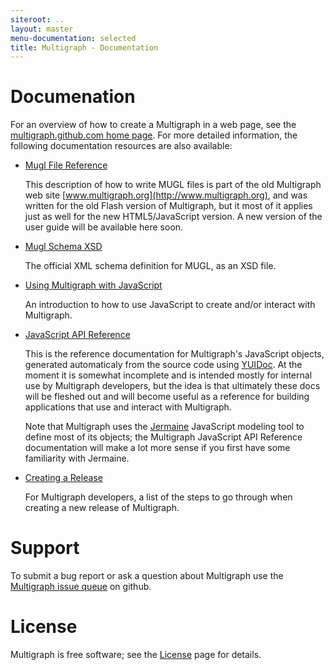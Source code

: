 ```yaml
---
siteroot: ..
layout: master
menu-documentation: selected
title: Multigraph - Documentation
---
```


Documenation
============

For an overview of how to create a Multigraph in a web page, see the
[multigraph.github.com home page](..).  For more detailed information,
the following documentation resources are also available:

* [Mugl File Reference](http://www.multigraph.org/userguide/mugl-files)

  This description of how to write MUGL files is part of the old
  Multigraph web site [www.multigraph.org](http://www.multigraph.org),
  and was written for the old Flash version of Multigraph, but it most
  of it applies just as well for the new HTML5/JavaScript version.  A
  new version of the user guide will be available here soon.

* [Mugl Schema XSD](mugl-schema.html)

  The official XML schema definition for MUGL, as an XSD file.

* [Using Multigraph with JavaScript](js.html)

  An introduction to how to use JavaScript to create and/or interact
  with Multigraph.
  
* [JavaScript API Reference](api)

  This is the reference documentation for Multigraph's JavaScript
  objects, generated automaticaly from the source code using
  [YUIDoc](http://yui.github.com/yuidoc).  At the moment it is
  somewhat incomplete and is intended mostly for internal use by
  Multigraph developers, but the idea is that ultimately these docs
  will be fleshed out and will become useful as a reference for
  building applications that use and interact with Multigraph.
  
  Note that Multigraph uses the [Jermaine](http://github.com/semmypurewal/jermaine)
  JavaScript modeling tool to define most of its objects; the Multigraph
  JavaScript API Reference documentation will make a lot more sense if you
  first have some familiarity with Jermaine.
  
* [Creating a Release](release.html)

  For Multigraph developers, a list of the steps to go through when creating a new release
  of Multigraph.
  

Support
=======

To submit a bug report or ask a question about Multigraph
use the [Multigraph issue queue](http://github.com/multigraph/js-multigraph/issues)
on github.

License
=======

Multigraph is free software; see the [License](license.html) page for details.
